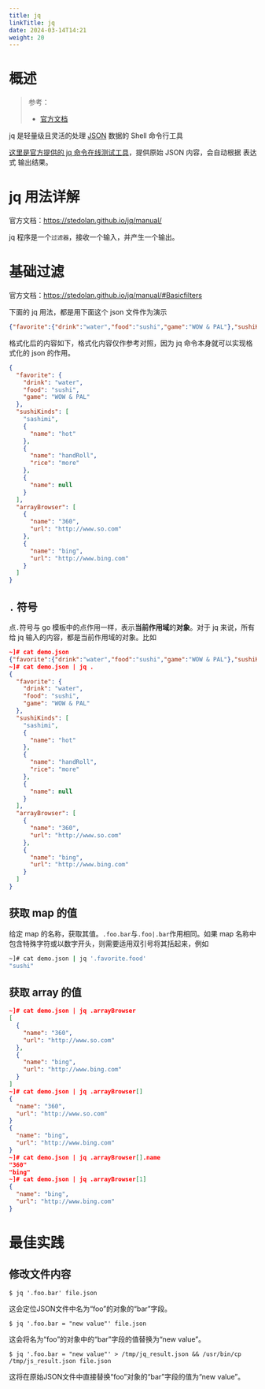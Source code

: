 ```yaml
---
title: jq
linkTitle: jq
date: 2024-03-14T14:21
weight: 20
---
```


# 概述

> 参考：
> 
> - [官方文档](https://stedolan.github.io/jq/)

jq 是轻量级且灵活的处理 [JSON](docs/2.编程/无法分类的语言/JSON.md) 数据的 Shell 命令行工具

[这里是官方提供的 jq 命令在线测试工具](https://jqplay.org/)，提供原始 JSON 内容，会自动根据 表达式 输出结果。

# jq 用法详解

官方文档：<https://stedolan.github.io/jq/manual/>

jq 程序是一个`过滤器`，接收一个输入，并产生一个输出。

# 基础过滤

官方文档：<https://stedolan.github.io/jq/manual/#Basicfilters>

下面的 jq 用法，都是用下面这个 json 文件作为演示

```json
{"favorite":{"drink":"water","food":"sushi","game":"WOW & PAL"},"sushiKinds":["sashimi",{"name":"hot"},{"name":"handRoll","rice":"more"},{"name":null}],"arrayBrowser":[{"name":"360","url":"http://www.so.com"},{"name":"bing","url":"http://www.bing.com"}]}
```

格式化后的内容如下，格式化内容仅作参考对照，因为 jq 命令本身就可以实现格式化的 json 的作用。

```json
{
  "favorite": {
    "drink": "water",
    "food": "sushi",
    "game": "WOW & PAL"
  },
  "sushiKinds": [
    "sashimi",
    {
      "name": "hot"
    },
    {
      "name": "handRoll",
      "rice": "more"
    },
    {
      "name": null
    }
  ],
  "arrayBrowser": [
    {
      "name": "360",
      "url": "http://www.so.com"
    },
    {
      "name": "bing",
      "url": "http://www.bing.com"
    }
  ]
}
```

## `.` 符号

点`.`符号与 go 模板中的点作用一样，表示**当前作用域**的**对象**。对于 jq 来说，所有给 jq 输入的内容，都是当前作用域的对象。比如

```json
~]# cat demo.json
{"favorite":{"drink":"water","food":"sushi","game":"WOW & PAL"},"sushiKinds":["sashimi",{"name":"hot"},{"name":"handRoll","rice":"more"},{"name":null}],"arrayBrowser":[{"name":"360","url":"http://www.so.com"},{"name":"bing","url":"http://www.bing.com"}]}
~]# cat demo.json | jq .
{
  "favorite": {
    "drink": "water",
    "food": "sushi",
    "game": "WOW & PAL"
  },
  "sushiKinds": [
    "sashimi",
    {
      "name": "hot"
    },
    {
      "name": "handRoll",
      "rice": "more"
    },
    {
      "name": null
    }
  ],
  "arrayBrowser": [
    {
      "name": "360",
      "url": "http://www.so.com"
    },
    {
      "name": "bing",
      "url": "http://www.bing.com"
    }
  ]
}
```

## 获取 map 的值

给定 map 的名称，获取其值。`.foo.bar`与`.foo|.bar`作用相同。如果 map 名称中包含特殊字符或以数字开头，则需要适用双引号将其括起来，例如

```bash
~]# cat demo.json | jq '.favorite.food'
"sushi"
```

## 获取 array 的值

```json
~]# cat demo.json | jq .arrayBrowser
[
  {
    "name": "360",
    "url": "http://www.so.com"
  },
  {
    "name": "bing",
    "url": "http://www.bing.com"
  }
]
~]# cat demo.json | jq .arrayBrowser[]
{
  "name": "360",
  "url": "http://www.so.com"
}
{
  "name": "bing",
  "url": "http://www.bing.com"
}
~]# cat demo.json | jq .arrayBrowser[].name
"360"
"bing"
~]# cat demo.json | jq .arrayBrowser[1]
{
  "name": "bing",
  "url": "http://www.bing.com"
}
```

# 最佳实践

## 修改文件内容

```
$ jq '.foo.bar' file.json
```

这会定位JSON文件中名为“foo”的对象的“bar”字段。

```
$ jq '.foo.bar = "new value"' file.json
```

这会将名为“foo”的对象中的“bar”字段的值替换为“new value”。

```
$ jq '.foo.bar = "new value"' > /tmp/jq_result.json && /usr/bin/cp /tmp/js_result.json file.json
```

这将在原始JSON文件中直接替换“foo”对象的“bar”字段的值为“new value”。
